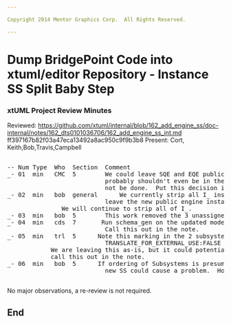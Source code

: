 ```yaml
---

Copyright 2014 Mentor Graphics Corp.  All Rights Reserved.

---
```


# Dump BridgePoint Code into xtuml/editor Repository - Instance SS Split Baby Step
### xtUML Project Review Minutes

Reviewed:  https://github.com/xtuml/internal/blob/162_add_engine_ss/doc-internal/notes/162_dts0101036706/162_add_engine_ss_int.md 
           ff397167b82f03a47eca13492a8ac950c9f9b3b8
Present:  Cort, Keith,Bob,Travis,Campbell

<pre>

-- Num Type  Who  Section  Comment
_- 01  min   CMC  5        We could leave SQE and EQE public.  However, Cort notes that these
                           probably shouldn't even be in the meta-model.  Therefore, this will
                           not be done.  Put this decision in the note.
_- 02  min   bob  general      We currently strip all I_ instances before model compilation.  We could potentially
                           leave the new public engine instances.  However, we will not do so.
			   We will continue to strip all of I_.
_- 03  min   bob  5        This work removed the 3 unassigned imported classes in the Instance SS
_- 04  min   cds  7       Run schema_gen on the updated model to help check ordering
                           Call this out in the note.
_- 05  min   trl  5      Note this marking in the 2 subsystems being modified:
                           TRANSLATE_FOR_EXTERNAL_USE:FALSE
			We are leaving this as-is, but it could potentially change to false.
			call this out in the note.
_- 06  min   bob  5      If ordering of Subsystems is presumed somewhere in the tool, then introduction of this
                           new SS could cause a problem.  However, discussion about this has revealed no such know places.

</pre>
   
No major observations, a re-review is not required.


End
---
